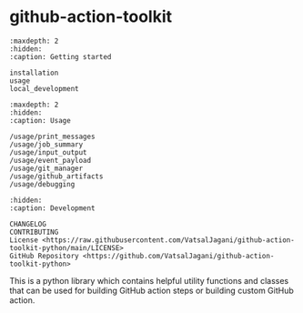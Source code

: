 # **github-action-toolkit**

```{toctree}
:maxdepth: 2
:hidden:
:caption: Getting started

installation
usage
local_development
```

```{toctree}
:maxdepth: 2
:hidden:
:caption: Usage

/usage/print_messages
/usage/job_summary
/usage/input_output
/usage/event_payload
/usage/git_manager
/usage/github_artifacts
/usage/debugging
```

```{toctree}
:hidden:
:caption: Development

CHANGELOG
CONTRIBUTING
License <https://raw.githubusercontent.com/VatsalJagani/github-action-toolkit-python/main/LICENSE>
GitHub Repository <https://github.com/VatsalJagani/github-action-toolkit-python>
```


This is a python library which contains helpful utility functions and classes that can be used for building GitHub action steps or building custom GitHub action.


